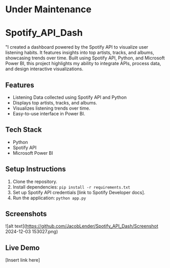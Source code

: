 # Under Maintenance

# Spotify_API_Dash
"I created a dashboard powered by the Spotify API to visualize user listening habits. It features insights into top artists, tracks, and albums, showcasing trends over time. Built using Spotify API, Python, and Microsoft Power BI, this project highlights my ability to integrate APIs, process data, and design interactive visualizations.

## Features
- Listening Data collected using Spotify API and Python
- Displays top artists, tracks, and albums.
- Visualizes listening trends over time.
- Easy-to-use interface in Power BI.

## Tech Stack
- Python
- Spotify API
- Microsoft Power BI

## Setup Instructions
1. Clone the repository.
2. Install dependencies: `pip install -r requirements.txt`
3. Set up Spotify API credentials [link to Spotify Developer docs].
4. Run the application: `python app.py`

## Screenshots
![alt text](https://github.com/JacobLender/Spotify_API_Dash/Screenshot 2024-12-03 153027.png)

## Live Demo
[Insert link here]
